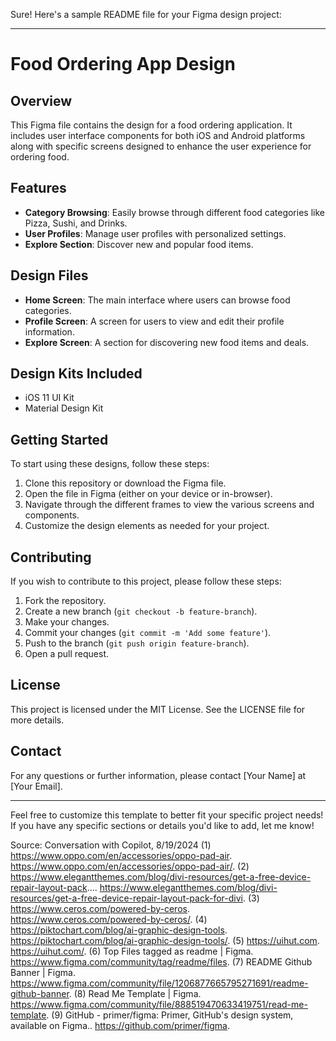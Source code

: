 Sure! Here's a sample README file for your Figma design project:

---

# Food Ordering App Design

## Overview
This Figma file contains the design for a food ordering application. It includes user interface components for both iOS and Android platforms along with specific screens designed to enhance the user experience for ordering food.

## Features
- **Category Browsing**: Easily browse through different food categories like Pizza, Sushi, and Drinks.
- **User Profiles**: Manage user profiles with personalized settings.
- **Explore Section**: Discover new and popular food items.

## Design Files
- **Home Screen**: The main interface where users can browse food categories.
- **Profile Screen**: A screen for users to view and edit their profile information.
- **Explore Screen**: A section for discovering new food items and deals.

## Design Kits Included
- iOS 11 UI Kit
- Material Design Kit

## Getting Started
To start using these designs, follow these steps:
1. Clone this repository or download the Figma file.
2. Open the file in Figma (either on your device or in-browser).
3. Navigate through the different frames to view the various screens and components.
4. Customize the design elements as needed for your project.

## Contributing
If you wish to contribute to this project, please follow these steps:
1. Fork the repository.
2. Create a new branch (`git checkout -b feature-branch`).
3. Make your changes.
4. Commit your changes (`git commit -m 'Add some feature'`).
5. Push to the branch (`git push origin feature-branch`).
6. Open a pull request.

## License
This project is licensed under the MIT License. See the LICENSE file for more details.

## Contact
For any questions or further information, please contact [Your Name] at [Your Email].

---

Feel free to customize this template to better fit your specific project needs! If you have any specific sections or details you'd like to add, let me know!

Source: Conversation with Copilot, 8/19/2024
(1) https://www.oppo.com/en/accessories/oppo-pad-air. https://www.oppo.com/en/accessories/oppo-pad-air/.
(2) https://www.elegantthemes.com/blog/divi-resources/get-a-free-device-repair-layout-pack.... https://www.elegantthemes.com/blog/divi-resources/get-a-free-device-repair-layout-pack-for-divi.
(3) https://www.ceros.com/powered-by-ceros. https://www.ceros.com/powered-by-ceros/.
(4) https://piktochart.com/blog/ai-graphic-design-tools. https://piktochart.com/blog/ai-graphic-design-tools/.
(5) https://uihut.com. https://uihut.com/.
(6) Top Files tagged as readme | Figma. https://www.figma.com/community/tag/readme/files.
(7) README Github Banner | Figma. https://www.figma.com/community/file/1206877665795271691/readme-github-banner.
(8) Read Me Template | Figma. https://www.figma.com/community/file/888519470633419751/read-me-template.
(9) GitHub - primer/figma: Primer, GitHub's design system, available on Figma.. https://github.com/primer/figma.
